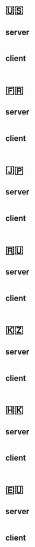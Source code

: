 # 🇺🇸
## server
```ini

```
## client
```ini

```
# 🇫🇷
## server
```ini

```
## client
```ini

```
# 🇯🇵
## server
```ini

```
## client
```ini

```

# 🇷🇺
## server
```ini

```
## client
```ini

```
# 🇰🇿
## server
```ini

```
## client
```ini

```
# 🇭🇰
## server
```ini

```
## client
```ini

```
# 🇪🇺
## server
```ini

```
## client
```ini

```

